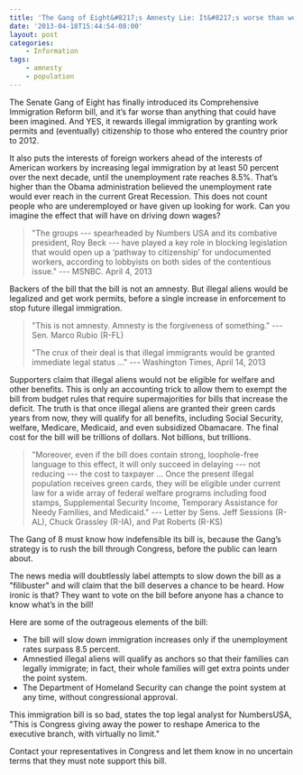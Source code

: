 ```yaml
---
title: 'The Gang of Eight&#8217;s Amnesty Lie: It&#8217;s worse than we feared'
date: '2013-04-18T15:44:54-08:00'
layout: post
categories:
    - Information
tags:
    - amnesty
    - population
---
```


The Senate Gang of Eight has finally introduced its Comprehensive Immigration Reform bill, and it’s far worse than anything that could have been imagined. And YES, it rewards illegal immigration by granting work permits and (eventually) citizenship to those who entered the country prior to 2012.

It also puts the interests of foreign workers ahead of the interests of American workers by increasing legal immigration by at least 50 percent over the next decade, until the unemployment rate reaches 8.5%. That’s higher than the Obama administration believed the unemployment rate would ever reach in the current Great Recession. This does not count people who are underemployed or have given up looking for work. Can you imagine the effect that will have on driving down wages?

> "The groups --- spearheaded by Numbers USA and its combative president, Roy Beck --- have played a key role in blocking legislation that would open up a ‘pathway to citizenship’ for undocumented workers, according to lobbyists on both sides of the contentious issue." --- MSNBC. April 4, 2013

Backers of the bill that the bill is not an amnesty. But illegal aliens would be legalized and get work permits, before a single increase in enforcement to stop future illegal immigration.

> "This is not amnesty. Amnesty is the forgiveness of something." --- Sen. Marco Rubio (R-FL)
> 
> "The crux of their deal is that illegal immigrants would be granted immediate legal status ..." --- Washington Times, April 14, 2013

Supporters claim that illegal aliens would not be eligible for welfare and other benefits. This is only an accounting trick to allow them to exempt the bill from budget rules that require supermajorities for bills that increase the deficit. The truth is that once illegal aliens are granted their green cards years from now, they will qualify for all benefits, including Social Security, welfare, Medicare, Medicaid, and even subsidized Obamacare. The final cost for the bill will be trillions of dollars. Not billions, but trillions.

> "Moreover, even if the bill does contain strong, loophole-free language to this effect, it will only succeed in delaying --- not reducing --- the cost to taxpayer ... Once the present illegal population receives green cards, they will be eligible under current law for a wide array of federal welfare programs including food stamps, Supplemental Security Income, Temporary Assistance for Needy Families, and Medicaid." --- Letter by Sens. Jeff Sessions (R-AL), Chuck Grassley (R-IA), and Pat Roberts (R-KS)

The Gang of 8 must know how indefensible its bill is, because the Gang’s strategy is to rush the bill through Congress, before the public can learn about.

The news media will doubtlessly label attempts to slow down the bill as a "filibuster" and will claim that the bill deserves a chance to be heard. How ironic is that? They want to vote on the bill before anyone has a chance to know what’s in the bill!

Here are some of the outrageous elements of the bill:

- The bill will slow down immigration increases only if the unemployment rates surpass 8.5 percent.
- Amnestied illegal aliens will qualify as anchors so that their families can legally immigrate; in fact, their whole families will get extra points under the point system.
- The Department of Homeland Security can change the point system at any time, without congressional approval.

This immigration bill is so bad, states the top legal analyst for NumbersUSA, "This is Congress giving away the power to reshape America to the executive branch, with virtually no limit."

Contact your representatives in Congress and let them know in no uncertain terms that they must note support this bill.